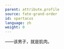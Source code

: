 ```yaml
---
parent: attribute.profile
source: fate-grand-order
id: spartacus
language: zh
weight: 0
---
```


——该男子，就是肌肉。
